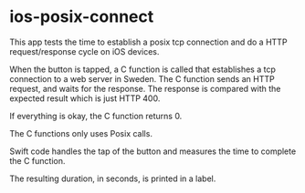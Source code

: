 # ios-posix-connect

This app tests the time to establish a posix tcp connection and do a HTTP request/response cycle 
on iOS devices.

When the button is tapped, a C function is called that establishes a tcp connection to
a web server in Sweden. The C function sends an HTTP request, and waits for the response.
The response is compared with the expected result which is just HTTP 400.

If everything is okay, the C function returns 0.

The C functions only uses Posix calls.

Swift code handles the tap of the button and measures the time to complete the C function.

The resulting duration, in seconds, is printed in a label.
